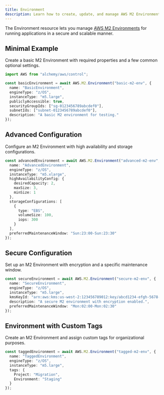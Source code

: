 ```yaml
---
title: Environment
description: Learn how to create, update, and manage AWS M2 Environments using Alchemy Cloud Control.
---
```



The Environment resource lets you manage [AWS M2 Environments](https://docs.aws.amazon.com/m2/latest/userguide/) for running applications in a secure and scalable manner. 

## Minimal Example

Create a basic M2 Environment with required properties and a few common optional settings.

```ts
import AWS from "alchemy/aws/control";

const basicEnvironment = await AWS.M2.Environment("basic-m2-env", {
  name: "BasicEnvironment",
  engineType: "z/OS",
  instanceType: "m5.large",
  publiclyAccessible: true,
  securityGroupIds: ["sg-0123456789abcdef0"],
  subnetIds: ["subnet-0123456789abcdef0"],
  description: "A basic M2 environment for testing."
});
```

## Advanced Configuration

Configure an M2 Environment with high availability and storage configurations.

```ts
const advancedEnvironment = await AWS.M2.Environment("advanced-m2-env", {
  name: "AdvancedEnvironment",
  engineType: "z/OS",
  instanceType: "m5.xlarge",
  highAvailabilityConfig: {
    desiredCapacity: 2,
    maxSize: 3,
    minSize: 1
  },
  storageConfigurations: [
    {
      type: "EBS",
      volumeSize: 100,
      iops: 300
    }
  ],
  preferredMaintenanceWindow: "Sun:23:00-Sun:23:30"
});
```

## Secure Configuration

Set up an M2 Environment with encryption and a specific maintenance window.

```ts
const secureEnvironment = await AWS.M2.Environment("secure-m2-env", {
  name: "SecureEnvironment",
  engineType: "z/OS",
  instanceType: "m5.large",
  kmsKeyId: "arn:aws:kms:us-west-2:123456789012:key/abcd1234-efgh-5678-ijkl-90mnopqrstuv",
  description: "A secure M2 environment with encryption enabled.",
  preferredMaintenanceWindow: "Mon:02:00-Mon:02:30"
});
```

## Environment with Custom Tags

Create an M2 Environment and assign custom tags for organizational purposes.

```ts
const taggedEnvironment = await AWS.M2.Environment("tagged-m2-env", {
  name: "TaggedEnvironment",
  engineType: "z/OS",
  instanceType: "m5.large",
  tags: {
    Project: "Migration",
    Environment: "Staging"
  }
});
```
